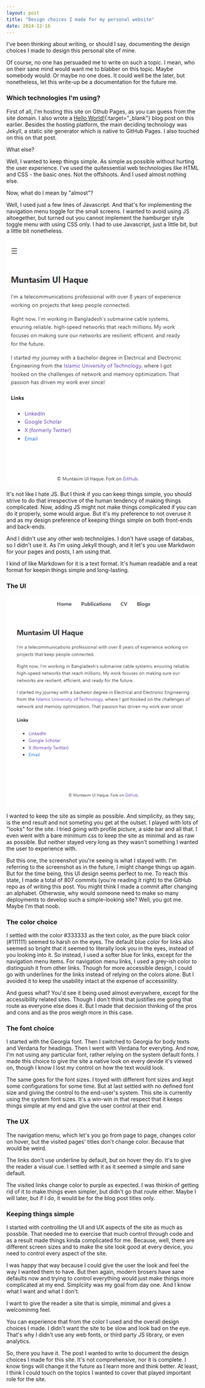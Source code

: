 ```yaml
---
layout: post
title: "Design choices I made for my personal website"
date: 2024-12-16
---
```


I've been thinking about writing, or should I say, documenting the design choices I made to design this personal site of mine. 

Of course, no one has persuaded me to write on such a topic. I mean, who on their sane mind would want me to blabber on this topic. Maybe somebody would. Or maybe no one does. It could well be the later, but nonetheless, let this write-up be a documentation for the future me.

### Which technologies I'm using?

First of all, I'm hosting this site on Gthub Pages, as you can guess from the site domain. I also wrote a [Hello World!](https://muntasimulhaque.github.io/hello-world/){:target="_blank"} blog post on this earlier. Besides the hosting platform, the main deciding technology was Jekyll, a static site generator which is native to GitHub Pages. I also touched on this on that post.

What else?

Well, I wanted to keep things simple. As simple as possible without hurting the user experience. I've used the quitessential web technologies like HTML and CSS - the basic ones. Not the offshoots. And I used almost nothing else. 

Now, what do I mean by "almost"?

Well, I used just a few lines of Javascript. And that's for implementing the navigation menu toggle for the small screens. I wanted to avoid using JS altoegether, but turned out you cannot implement the hamburger style toggle menu with using CSS only. I had to use Javascript, just a little bit, but a little bit nonetheless.

![Menu Toggle Screenshot](/assets/images/2024-12-16-website-design/menu-toggle.PNG 'Menu Toggle Screenshot')

It's not like I hate JS. But I think if you can keep things simple, you should strive to do that irrespective of the human tendency of making things complicated. Now, adding JS might not make things complicated if you can do it properly, some would argue. But it's my preference to not overuse it and as my design preference of keeping things simple on both front-ends and back-ends.

And I didn't use any other web technolgies. I don't have usage of databas, so I didn't use it. As I'm using Jekyll though, and it let's you use Markdwon for your pages and posts, I am using that. 

I kind of like Markdown for it is a text format. It's human readable and a reat format for keepin things simple and long-lasting.

### The UI

![Full Page Screenshot](/assets/images/2024-12-16-website-design/full-page.PNG 'Full Page Screenshot')

I wanted to keep the site as simple as possible. And simplicity, as they say, is the end result and not someting you get at the outset. I played with lots of "looks" for the site. I tried going with profile picture, a side bar and all that. I even went with a bare minimum css to keep the site as minimal and as raw as possible. But neither stayed very long as they wasn't something I wanted the user to experience with. 

But this one, the screenshot you're seeing is what I stayed with. I'm referring to the screenshot as in the future, I might change things up again. But for the time being, this UI design seems perfect to me. To reach this state, I made a total of 807 commits (you're reading it right) to the GitHub repo as of writing this post. You might think I made a commit after changing an alphabet. Otherwsie, why would someone need to make so many deployments to develop such a simple-looking site? Well, you got me. Maybe I'm that noob.

### The color choice

I settled with the color #333333 as the text color, as the pure black color (#111111) seemed to harsh on the eyes. The default blue color for links also seemed so bright that it seemed to literally look you in the eyes, instead of you looking into it. So instead, I used a softer blue for links, except for the navigation menu items. For navigation menu links, I used a grey-ish color to distinguish it from other links. Though for more accessible design, I could go with underlines for the links instead of relying on the colors alone. But I avoided it to keep the usability intact at the expense of accessinility.

And guess what? You'd see it being used almost everywhere, except for the accessibility related sites. Though I don't think that justifies me going that route as everyone else does it. But I made that decision thinking of the pros and cons and as the pros weigh more in this case.

### The font choice

I started with the Georgia font. Then I switched to Georgia for body texts and Verdana for headings. Then I went with Verdana for everyting. And now, I'm not using any particular font, rather relying on the system default fonts. I made this choice to give the site a native look on every devide it's viewed on, though I know I lost my control on how the text would look.

The same goes for the font sizes. I toyed with different font sizes and kept some configurations for some time. But at last settled with no defined font size and giving the control to the end-user's system. This site is currently using the system font sizes. It's a win-win in that respect that it keeps things simple at my end and give the user control at their end.

### The UX

The navigation menu, which let's you go from page to page, changes color on hover, but the visited pages' titles don't change color. Because that would be weird. 

The links don't use underline by default, but on hover they do. It's to give the reader a visual cue. I settled with it as it seemed a simple and sane default. 

The visited links change color to purple as expected. I was thinkin of getting rid of it to make things even simpler, but didn't go that route either. Maybe I will later, but if I do, it would be for the blog post titles only.

### Keeping things simple

I started with controlling the UI and UX aspects of the site as much as possbile. That needed me to exercise that much control through code and as a result made things kinda complicated for me. Because, well, there are different screen sizes and to make the site look good at every device, you need to control every aspect of the site. 

I was happy that way because I could give the user the look and feel the way I wanted them to have. But then again, modern brosers have sane defaults now and trying to control everything would just make things more complicated at my end. Simplciity was my goal from day one. And I know what I want and what I don't.

I want to give the reader a site that is simple, minimal and gives a welcominmg feel. 

You can experience that from the color I used and the overall design choices I made. I didn't want the site to be slow and look bad on the eye. That's why I didn't use any web fonts, or third party JS library, or even analytics.

So, there you have it. The post I wanted to write to document the design choices I made for this site. It's not comprehensive, nor it is complete. I know tings will change it the future as I learn more and think better. At least, I think I could touch on the topics I wanted to cover that played important role for the site.